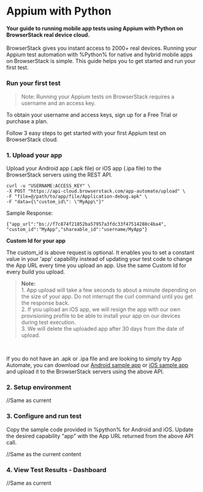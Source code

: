 # Appium with Python
#### Your guide to running mobile app tests using Appium with Python on BrowserStack real device cloud.

BrowserStack gives you instant access to 2000+ real devices. Running your Appium test automation with %Python% for native and hybrid mobile apps on BrowserStack is simple. This guide helps you to get started and run your first test.

### Run your first test
>Note: Running your Appium tests on BrowserStack requires a username and an access key.

To obtain your username and access keys, sign up for a Free Trial or purchase a plan.

Follow 3 easy steps to get started with your first Appium test on BrowserStack cloud.

### 1. Upload your app
Upload your Android app (.apk file) or iOS app (.ipa file) to the BrowserStack servers using the REST API.

```
curl -u "USERNAME:ACCESS_KEY" \
-X POST "https://api-cloud.browserstack.com/app-automate/upload" \
-F "file=@/path/to/app/file/Application-debug.apk" \
-F "data={\"custom_id\": \"MyApp\"}"
```

Sample Response:
```
{"app_url":"bs://f7c874f21852ba57957a3fdc33f47514288c4ba4", "custom_id":"MyApp","shareable_id":"username/MyApp"}
```

	
**Custom Id for your app**

The custom_id is above request is optional. It enables you to set a constant value in your 'app' capability instead of updating your test code to change the App URL every time you upload an app. Use the same Custom Id for every build you upload. 


>**Note:**<br>
	1. App upload will take a few seconds to about a minute depending on the size of your app. Do not interrupt the curl command until you get the response back.<br>
	2. If you upload an iOS app, we will resign the app with our own provisioning profile to be able to install your app on our devices during test execution.<br>
	3. We will delete the uploaded app after 30 days from the date of upload.<br>

<br>

If you do not have an .apk or .ipa file and are looking to simply try App Automate, you can download our [Android sample app](https://www.browserstack.com/app-automate/sample-apps/android/WikipediaSample.apk) or [iOS sample app](https://www.browserstack.com/app-automate/sample-apps/ios/BStackSampleApp.ipa) and upload it to the BrowserStack servers using the above API.

### 2. Setup environment

//Same as current



### 3. Configure and run test
	
Copy the sample code provided in %python% for Android and iOS. Update the desired capability "app" with the App URL returned from the above API call.

//Same as the current content


### 4. View Test Results - Dashboard

//Same as current

